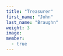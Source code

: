 ```yaml
---
title: "Treasurer"
first_name: "John" 
last_name: "Braughn"
weight: 3
image:
member:
  - true
---
```

